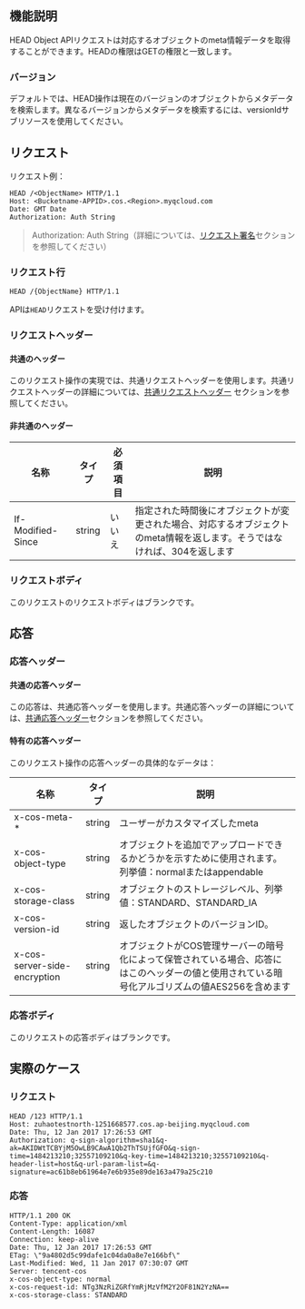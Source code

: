 ## 機能説明
HEAD Object APIリクエストは対応するオブジェクトのmeta情報データを取得することができます。HEADの権限はGETの権限と一致します。

### バージョン

デフォルトでは、HEAD操作は現在のバージョンのオブジェクトからメタデータを検索します。異なるバージョンからメタデータを検索するには、versionIdサブリソースを使用してください。

## リクエスト
リクエスト例：
```
HEAD /<ObjectName> HTTP/1.1
Host: <Bucketname-APPID>.cos.<Region>.myqcloud.com
Date: GMT Date
Authorization: Auth String
```

> Authorization: Auth String（詳細については、[リクエスト署名](https://cloud.tencent.com/document/product/436/7778)セクションを参照してください）

### リクエスト行

```
HEAD /{ObjectName} HTTP/1.1
```

APIは`HEAD`リクエストを受け付けます。


### リクエストヘッダー

#### 共通のヘッダー

このリクエスト操作の実現では、共通リクエストヘッダーを使用します。共通リクエストヘッダーの詳細については、[共通リクエストヘッダー](https://cloud.tencent.com/document/product/436/7728 "公共请求头部") セクションを参照してください。

#### 非共通のヘッダー

名称|タイプ|必須項目|説明
---|---|---|---
If-Modified-Since|string|いいえ|指定された時間後にオブジェクトが変更された場合、対応するオブジェクトのmeta情報を返します。そうではなければ、304を返します


### リクエストボディ
このリクエストのリクエストボディはブランクです。
## 応答
### 応答ヘッダー

#### 共通の応答ヘッダー

この応答は、共通応答ヘッダーを使用します。共通応答ヘッダーの詳細については、[共通応答ヘッダー](https://cloud.tencent.com/document/product/436/7729 "公共响应头部")セクションを参照してください。

#### 特有の応答ヘッダー

このリクエスト操作の応答ヘッダーの具体的なデータは：

|名称|タイプ|説明|
|---|---|---|
|x-cos-meta- *|string|ユーザーがカスタマイズしたmeta|
|x-cos-object-type|string|オブジェクトを追加でアップロードできるかどうかを示すために使用されます。列挙値：normalまたはappendable|
|x-cos-storage-class|string|オブジェクトのストレージレベル、列挙値：STANDARD、STANDARD_IA|
|x-cos-version-id|string|返したオブジェクトのバージョンID。|
|x-cos-server-side​-encryption|string|オブジェクトがCOS管理サーバーの暗号化によって保管されている場合、応答にはこのヘッダーの値と使用されている暗号化アルゴリズムの値AES256を含めます|


### 応答ボディ
このリクエストの応答ボディはブランクです。

## 実際のケース

### リクエスト

```
HEAD /123 HTTP/1.1
Host: zuhaotestnorth-1251668577.cos.ap-beijing.myqcloud.com
Date: Thu, 12 Jan 2017 17:26:53 GMT
Authorization: q-sign-algorithm=sha1&q-ak=AKIDWtTCBYjM5OwLB9CAwA1Qb2ThTSUjfGFO&q-sign-time=1484213210;32557109210&q-key-time=1484213210;32557109210&q-header-list=host&q-url-param-list=&q-signature=ac61b8eb61964e7e6b935e89de163a479a25c210
```

### 応答

```
HTTP/1.1 200 OK
Content-Type: application/xml
Content-Length: 16087
Connection: keep-alive
Date: Thu, 12 Jan 2017 17:26:53 GMT
ETag: \"9a4802d5c99dafe1c04da0a8e7e166bf\"
Last-Modified: Wed, 11 Jan 2017 07:30:07 GMT
Server: tencent-cos
x-cos-object-type: normal
x-cos-request-id: NTg3NzRiZGRfYmRjMzVfM2Y2OF81N2YzNA==
x-cos-storage-class: STANDARD
```



